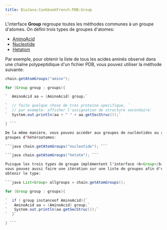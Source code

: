 ```yaml
---
title: BioJava:CookbookFrench:PDB:Group
---
```


L'interface <b>Group</b> regroupe toutes les méthodes communes à un
groupe d'atomes. On défini trois types de groupes d'atomes:

-   [AminoAcid](http://www.biojava.org/docs/api/org/biojava/bio/structure/AminoAcid.html)
-   [Nucleotide](http://www.biojava.org/docs/api/org/biojava/bio/structure/NucleotideImpl.html)
-   [Hetatom](http://www.biojava.org/docs/api/org/biojava/bio/structure/HetatomImpl.html)

Par exemple, pour obtenir la liste de tous les acides aminés observé
dans une chaîne polypeptidique d'un fichier PDB, vous pouvez utiliser la
méthode suivante:

```java Chain chain = s.getChainByPDB("A"); List<Group> groups =
chain.getAtomGroups("amino");

for (Group group : groups){

`  AminoAcid aa = (AminoAcid) group;`

`  // faite quelque chose de tres proteine-specifique, `  
`  // par exemple: afficher l'assignation de structure secondaire`  
`  System.out.println(aa + " " + aa.getSecStruc());`

} ```

De la même manière, vous pouvez accéder aux groupes de nucléotides ou au
groupes d'hétéroatomes:

```java chain.getAtomGroups("nucleotide"); ```

```java chain.getAtomGroups("hetatm"); ```

Puisque les trois types de groupe implémentent l'interface <b>Group</b>,
vous pouvez aussi faire une itération sur une liste de groupes afin d'en
obtenir le type:

```java List<Group> allgroups = chain.getAtomGroups();

for (Group group : groups){

`  if ( group instanceof AminoAcid){`  
`   AminoAcid aa = (AminoAcid) group;`  
`   System.out.println(aa.getSecStruc());`  
`  }`

} ```
